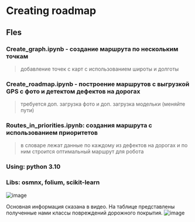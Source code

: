 # Creating roadmap
## Fles 
### Create_graph.ipynb - создание маршрута по нескольким точкам
  > добавление точек с карт с использованием широты и долготы
### Create_roadmap.ipynb - построение маршрутов с выгрузкой GPS с фото и детектом дефектов на дорогах
  > требуется доп. загрузка фото и доп. загрузка модельки (меняйте пути) 
### Routes_in_priorities.ipynb: создания маршрута с использованием приоритетов
  > в словаре лежат данные по каждому из дефектов на дорогах и по ним строится оптимальный маршрут для робота

### **Using:** python 3.10<br>
### **Libs:** osmnx, folium, scikit-learn
![image](https://github.com/vyunolbek/digital_breakthrough/assets/83861300/b8826599-e1ef-4b1a-979d-6c5805807578)

Основная информация сказана в видео. На таблице представлены полученные нами классы повреждений дорожного покрытия.
![image](https://github.com/vyunolbek/digital_breakthrough/assets/71116920/0a205f12-69ea-4b76-b3e0-8c11cb809394)
